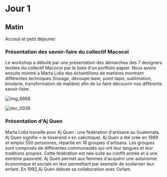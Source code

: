 # Jour 1

## Matin

Acceuil et petit déjeuner

### Présentation des savoir-faire du collectif Macocoï

Le workshop a débuté par une présentation des démarches des 7 designers textiles du collectif Macocoi par le biais d'un portfolio papier.  Nous avons ensuite montré à Marta Lidia des échantillons de matières montrant différentes techniques (tissage, découpe laser, point tapis, sublimation, broderie, transformation de matière) afin de lui faire découvrir nos différents savoir-faire. 

![img_6668](https://user-images.githubusercontent.com/29283755/40687655-ac1839aa-639b-11e8-9843-90afea67f69e.JPG)


![dsc_0036](https://user-images.githubusercontent.com/29283755/40721024-9f26d620-6418-11e8-8341-20c8b71c7212.JPG)


### Présentation d'Aj Quen

Marta Lidia travaille pour Aj Quen : une fédération d'artisane au Guatemala. Aj Quen signifie « le tisserand » en cakchiquel. Aj Quen  a été crée en 1989 et emploi 550 personnes, répartie en 18 groupes d'artisans. Les groupes sont composés de différentes communautés qui ont leur langues et leur traditions propres. Cette fédération est née suite au conflit armée et à une extrême pauvreté. Aj Quen permet aux femmes d'acquérir une autonomie économique et sociale en leur permettant par exemple de scolariser leur enfant. En 1992,Aj Quen débute sa collaboration avec Oxfam.






